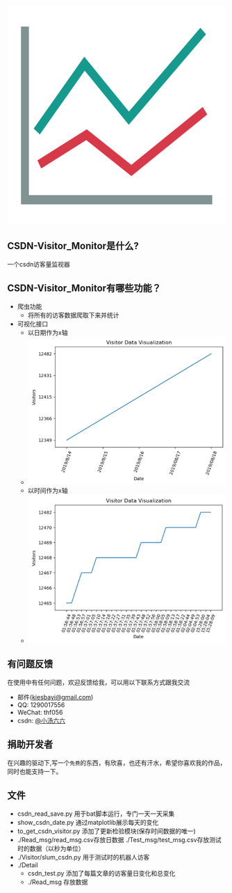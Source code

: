 ![CSDN-Visitor_Monitor](zhexian.png)
## CSDN-Visitor_Monitor是什么?
一个csdn访客量监视器

## CSDN-Visitor_Monitor有哪些功能？

* 爬虫功能
    *  将所有的访客数据爬取下来并统计
* 可视化接口
	*  以日期作为x轴
	*  ![day](Y_m_d.png)
	*  以时间作为x轴
	*  ![time](H_M_S.png)
	
## 有问题反馈
在使用中有任何问题，欢迎反馈给我，可以用以下联系方式跟我交流

* 邮件(kiesbayi@gmail.com)
* QQ: 1290017556
* WeChat: thf056
* csdn: [@小汤六六](https://blog.csdn.net/qq_19381989)

## 捐助开发者
在兴趣的驱动下,写一个`免费`的东西，有欣喜，也还有汗水，希望你喜欢我的作品，同时也能支持一下。

## 文件

* csdn_read_save.py 用于bat脚本运行，专门一天一天采集
* show_csdn_date.py 通过matplotlib展示每天的变化
* to_get_csdn_visitor.py 添加了更新检验模块(保存时间数据的唯一)
* ./Read_msg/read_msg.csv存放日数据 ./Test_msg/test_msg.csv存放测试时的数据（以秒为单位）
* ./Visitor/slum_csdn.py 用于测试时的机器人访客
* ./Detail
	*  csdn_test.py 添加了每篇文章的访客量日变化和总变化
	*  ./Read_msg 存放数据